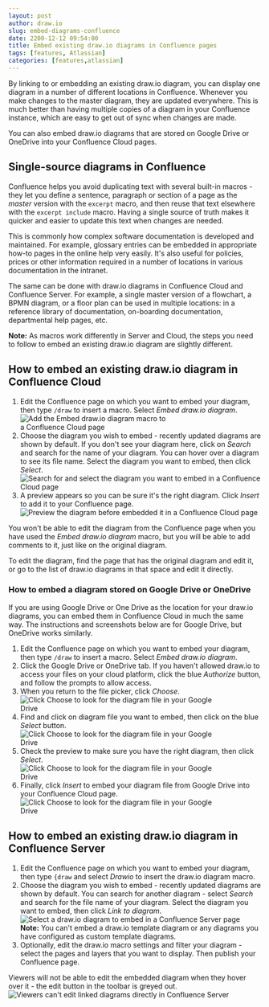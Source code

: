 ```yaml
---
layout: post
author: draw.io
slug: embed-diagrams-confluence
date: 2200-12-12 09:54:00
title: Embed existing draw.io diagrams in Confluence pages
tags: [features, Atlassian]
categories: [features,atlassian]
---
```


By linking to or embedding an existing draw.io diagram, you can display one diagram in a number of different locations in Confluence. Whenever you make changes to the master diagram, they are updated everywhere. This is much better than having multiple copies of a diagram in your Confluence instance, which are easy to get out of sync when changes are made.

You can also embed draw.io diagrams that are stored on Google Drive or OneDrive into your Confluence Cloud pages.

## Single-source diagrams in Confluence

Confluence helps you avoid duplicating text with several built-in macros - they let you define a sentence, paragraph or section of a page as the _master_ version with the ``excerpt`` macro, and then reuse that text elsewhere with the ``excerpt include`` macro. Having a single source of truth makes it quicker and easier to update this text when changes are needed.

This is commonly how complex software documentation is developed and maintained. For example, glossary entries can be embedded in appropriate how-to pages in the online help very easily. It's also useful for policies, prices or other information required in a number of locations in various documentation in the intranet.

The same can be done with draw.io diagrams in Confluence Cloud and Confluence Server. For example, a single master version of a flowchart, a BPMN diagram, or a floor plan can be used in multiple locations: in a reference library of documentation, on-boarding documentation, departmental help pages, etc.

**Note:** As macros work differently in Server and Cloud, the steps you need to follow to embed an existing draw.io diagram are slightly different.

## How to embed an existing draw.io diagram in Confluence Cloud

1. Edit the Confluence page on which you want to embed your diagram, then type ``/draw`` to insert a macro. Select _Embed draw.io diagram_.
<br /><img src="/assets/img/blog/embed-diagram-macro-cloud.png" style="width=100%;max-width:300px;height:auto;" alt="Add the Embed draw.io diagram macro to a Confluence Cloud page">
2. Choose the diagram you wish to embed - recently updated diagrams are shown by default. If you don't see your diagram here, click on _Search_ and search for the name of your diagram. You can hover over a diagram to see its file name. Select the diagram you want to embed, then click _Select_.
<br /><img src="/assets/img/blog/select-diagram-embed-confluence-cloud.png" style="max-width:100%;height:auto;" alt="Search for and select the diagram you want to embed in a Confluence Cloud page">
3. A preview appears so you can be sure it's the right diagram. Click _Insert_ to add it to your Confluence page.
<br /><img src="/assets/img/blog/preview-embed-diagram-confluence-cloud.png" style="max-width:100%;height:auto;" alt="Preview the diagram before embedded it in a Confluence Cloud page">

You won't be able to edit the diagram from the Confluence page when you have used the _Embed draw.io diagram_ macro, but you will be able to add comments to it, just like on the original diagram.

To edit the diagram, find the page that has the original diagram and edit it, or go to the list of draw.io diagrams in that space and edit it directly.

### How to embed a diagram stored on Google Drive or OneDrive

If you are using Google Drive or One Drive as the location for your draw.io diagrams, you can embed them in Confluence Cloud in much the same way. The instructions and screenshots below are for Google Drive, but OneDrive works similarly.

1. Edit the Confluence page on which you want to embed your diagram, then type ``/draw`` to insert a macro. Select _Embed draw.io diagram_.
2. Click the Google Drive or OneDrive tab. If you haven't allowed draw.io to access your files on your cloud platform, click the blue _Authorize_ button, and follow the prompts to allow access.
3. When you return to the file picker, click _Choose_.
<br /><img src="/assets/img/blog/choose-diagram-google-drive-confluence-cloud.png" style="width=100%;max-width:400px;height:auto;" alt="Click Choose to look for the diagram file in your Google Drive">
4. Find and click on diagram file you want to embed, then click on the blue _Select_ button.
<br /><img src="/assets/img/blog/select-diagram-google-drive-confluence-cloud.png" style="width=100%;max-width:400px;height:auto;" alt="Click Choose to look for the diagram file in your Google Drive">
5. Check the preview to make sure you have the right diagram, then click _Select_.
<br /><img src="/assets/img/blog/select-preview-google-drive-confluence-cloud.png" style="width=100%;max-width:400px;height:auto;" alt="Click Choose to look for the diagram file in your Google Drive">
6. Finally, click _Insert_ to embed your diagram file from Google Drive into your Confluence Cloud page.
<br /><img src="/assets/img/blog/insert-google-drive-confluence-cloud.png" style="width=100%;max-width:400px;height:auto;" alt="Click Choose to look for the diagram file in your Google Drive">

## How to embed an existing draw.io diagram in Confluence Server

1. Edit the Confluence page on which you want to embed your diagram, then type ``{draw`` and select _Drawio_ to insert the draw.io diagram macro.
2. Choose the diagram you wish to embed - recently updated diagrams are shown by default. You can search for another diagram - select _Search_ and search for the file name of your diagram. Select the diagram you want to embed, then click _Link to diagram_.
<br /><img src="/assets/img/blog/insert-link-to-diagram-confluence-server.png" style="max-width:100%;height:auto;" alt="Select a draw.io diagram to embed in a Confluence Server page">
<br />**Note:** You can't embed a draw.io template diagram or any diagrams you have configured as custom template diagrams.
3. Optionally, edit the draw.io macro settings and filter your diagram - select the pages and layers that you want to display. Then publish your Confluence page.

Viewers will not be able to edit the embedded diagram when they hover over it - the edit button in the toolbar is greyed out.
<br /><img src="/assets/img/blog/linked-diagram-confluence-server-toolbar.png" style="max-width:100%;height:auto;" alt="Viewers can't edit linked diagrams directly in Confluence Server">

